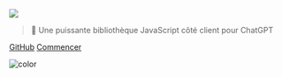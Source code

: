 <!-- _coverpage.md -->

<img class="logo" src="https://raw.githubusercontent.com/kudoai/chatgpt.js/main/media/images/chatgpt.js-logo-dark-mode-padded-7000x777.png">

> 🤖 Une puissante bibliothèque JavaScript côté client pour ChatGPT

[GitHub](https://github.com/kudoai/chatgpt.js)
[Commencer](#⚡-importation-de-la-bibliothèque)

<!-- background color -->

![color](black)
